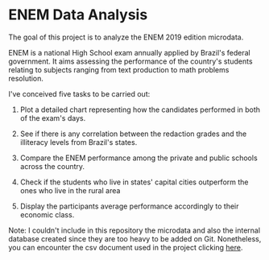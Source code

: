 # ENEM Data Analysis

The goal of this project is to analyze the ENEM 2019 edition microdata.

ENEM is a national High School exam annually applied by Brazil's federal government. It aims assessing the performance of the country's students relating to subjects ranging from text production to math problems resolution.

I've conceived five tasks to be carried out:

1) Plot a detailed chart representing how the candidates performed in both of the exam's days.

2) See if there is any correlation between the redaction grades and the illiteracy levels from Brazil's states.

3) Compare the ENEM performance among the private and public schools across the country.

4) Check if the students who live in states' capital cities outperform the ones who live in the rural area

5) Display the participants average performance accordingly to their economic class.

Note: I couldn't include in this repository the microdata and also the internal database created since they are too heavy to be added on Git. Nonetheless, you can encounter the csv document used in the project clicking <a href = 'https://www.gov.br/inep/pt-br/acesso-a-informacao/dados-abertos/microdados/enem'>here</a>.
